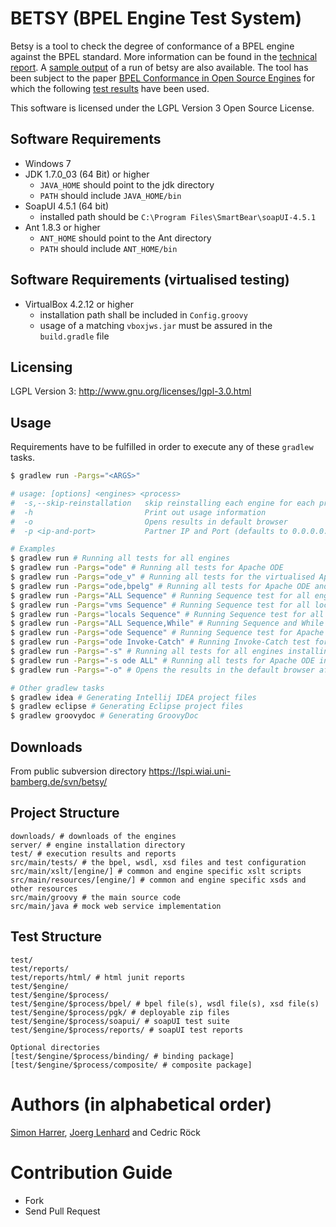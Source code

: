 # BETSY (BPEL Engine Test System)

Betsy is a tool to check the degree of conformance of a BPEL engine against the BPEL standard.
More information can be found in the [technical report](https://svn.lspi.wiai.uni-bamberg.de/svn/betsy/techrep-betsy-final.pdf).
A [sample output](https://svn.lspi.wiai.uni-bamberg.de/svn/betsy/test-results.zip) of a run of betsy are also available. The tool has been subject to the paper [BPEL Conformance in Open Source Engines](http://www.uni-bamberg.de/pi/bereich/forschung/publikationen/12-02-lenhard-wirtz-harrer/) for which the following [test results](https://svn.lspi.wiai.uni-bamberg.de/svn/betsy/test-results-soca-2012.zip) have been used.

This software is licensed under the LGPL Version 3 Open Source License.

## Software Requirements
- Windows 7
- JDK 1.7.0_03 (64 Bit) or higher
  - `JAVA_HOME` should point to the jdk directory
  - `PATH` should include `JAVA_HOME/bin`
- SoapUI 4.5.1 (64 bit)
  - installed path should be `C:\Program Files\SmartBear\soapUI-4.5.1`
- Ant 1.8.3 or higher
  - `ANT_HOME` should point to the Ant directory
  - `PATH` should include `ANT_HOME/bin`
  
## Software Requirements (virtualised testing)
- VirtualBox 4.2.12 or higher
  - installation path shall be included in `Config.groovy`
  - usage of a matching `vboxjws.jar` must be assured in the `build.gradle` file 

## Licensing
LGPL Version 3: http://www.gnu.org/licenses/lgpl-3.0.html

## Usage

Requirements have to be fulfilled in order to execute any of these `gradlew` tasks.

```bash
$ gradlew run -Pargs="<ARGS>"

# usage: [options] <engines> <process>
#  -s,--skip-reinstallation   skip reinstalling each engine for each process
#  -h                         Print out usage information
#  -o                         Opens results in default browser
#  -p <ip-and-port>           Partner IP and Port (defaults to 0.0.0.0:2000)

# Examples
$ gradlew run # Running all tests for all engines
$ gradlew run -Pargs="ode" # Running all tests for Apache ODE
$ gradlew run -Pargs="ode_v" # Running all tests for the virtualised Apache ODE
$ gradlew run -Pargs="ode,bpelg" # Running all tests for Apache ODE and bpel-g
$ gradlew run -Pargs="ALL Sequence" # Running Sequence test for all engines
$ gradlew run -Pargs="vms Sequence" # Running Sequence test for all local engines
$ gradlew run -Pargs="locals Sequence" # Running Sequence test for all virtualised engines
$ gradlew run -Pargs="ALL Sequence,While" # Running Sequence and While test for all engines
$ gradlew run -Pargs="ode Sequence" # Running Sequence test for Apache ODE
$ gradlew run -Pargs="ode Invoke-Catch" # Running Invoke-Catch test for Apache ODE
$ gradlew run -Pargs="-s" # Running all tests for all engines installing engines only once
$ gradlew run -Pargs="-s ode ALL" # Running all tests for Apache ODE installing engines only once
$ gradlew run -Pargs="-o" # Opens the results in the default browser after a successful run

# Other gradlew tasks
$ gradlew idea # Generating Intellij IDEA project files
$ gradlew eclipse # Generating Eclipse project files
$ gradlew groovydoc # Generating GroovyDoc
```

## Downloads

From public subversion directory https://lspi.wiai.uni-bamberg.de/svn/betsy/

## Project Structure

    downloads/ # downloads of the engines
    server/ # engine installation directory
    test/ # execution results and reports
    src/main/tests/ # the bpel, wsdl, xsd files and test configuration
    src/main/xslt/[engine/] # common and engine specific xslt scripts
    src/main/resources/[engine/] # common and engine specific xsds and other resources
    src/main/groovy # the main source code
    src/main/java # mock web service implementation

## Test Structure

	test/
	test/reports/
    test/reports/html/ # html junit reports
	test/$engine/
	test/$engine/$process/
	test/$engine/$process/bpel/ # bpel file(s), wsdl file(s), xsd file(s)
	test/$engine/$process/pgk/ # deployable zip files
	test/$engine/$process/soapui/ # soapUI test suite
	test/$engine/$process/reports/ # soapUI test reports

    Optional directories
	[test/$engine/$process/binding/ # binding package]
	[test/$engine/$process/composite/ # composite package]

# Authors (in alphabetical order)

[Simon Harrer](http://www.uni-bamberg.de/pi/team/harrer/), [Joerg Lenhard](http://www.uni-bamberg.de/pi/team/lenhard-joerg/) and Cedric Röck

# Contribution Guide

- Fork
- Send Pull Request
